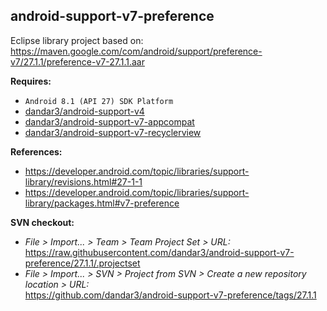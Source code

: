 ## android-support-v7-preference

Eclipse library project based on:<br/>
https://maven.google.com/com/android/support/preference-v7/27.1.1/preference-v7-27.1.1.aar

**Requires:**
- `Android 8.1 (API 27) SDK Platform`
- [dandar3/android-support-v4](https://github.com/dandar3/android-support-v4/tree/27.1.1)
- [dandar3/android-support-v7-appcompat](https://github.com/dandar3/android-support-v7-appcompat/tree/27.1.1)
- [dandar3/android-support-v7-recyclerview](https://github.com/dandar3/android-support-v7-recyclerview/tree/27.1.1)

**References:**
- https://developer.android.com/topic/libraries/support-library/revisions.html#27-1-1
- https://developer.android.com/topic/libraries/support-library/packages.html#v7-preference

**SVN checkout:**
- _File > Import... > Team > Team Project Set > URL:_<br/>
  https://raw.githubusercontent.com/dandar3/android-support-v7-preference/27.1.1/.projectset
- _File > Import... > SVN > Project from SVN > Create a new repository location > URL:_<br/>
  https://github.com/dandar3/android-support-v7-preference/tags/27.1.1